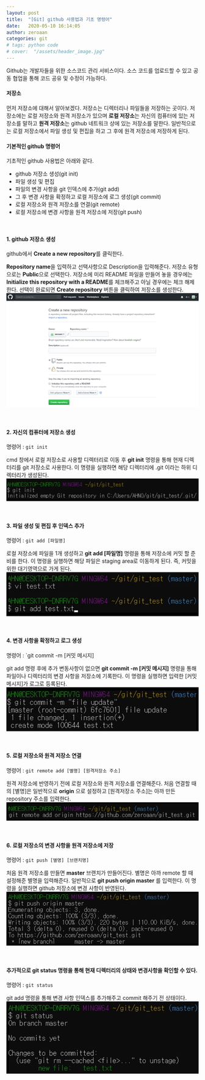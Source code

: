 ```yaml
---
layout: post
title:  "[Git] github 사용법과 기초 명령어"
date:   2020-05-10 16:14:05
author: zeroaan
categories: git
# tags: python code
# cover:  "/assets/header_image.jpg"
---
```


Github는 개발자들을 위한 소스코드 관리 서비스이다. 
소스 코드를 업로드할 수 있고 공동 협업을 통해 코드 공유 및 수정이 가능하다.

#### 저장소
먼저 저장소에 대해서 알아보겠다. 저장소는 디렉터리나 파일들을 저장하는 곳이다. 저장소에는 로컬 저장소와 원격 저장소가 있으며 **로컬 저장소**는 자신의 컴퓨터에 있는 저장소를 말하고 **원격 저장소**는 github 네트워크 상에 있는 저장소를 말한다. 일반적으로는 로컬 저장소에서 파일 생성 및 편집을 하고 그 후에 원격 저장소에 저장하게 된다.

#### 기본적인 github 명령어
기초적인 github 사용법은 아래와 같다.
- github 저장소 생성(git init)
- 파일 생성 및 편집
- 파일의 변경 사항을 git 인덱스에 추가(git add)
- 그 후 변경 사항을 확정하고 로컬 저장소에 로그 생성(git commit)
- 로컬 저장소와 원격 저장소를 연결(git remote)
- 로컬 저장소에 변경 사항을 원격 저장소에 저장(git push)

<br>

#### 1. github 저장소 생성
github에서 **Create a new repository**를 클릭한다.

**Repository name**을 입력하고 선택사항으로 Description을 입력해준다. 저장소 유형으로는 **Public**으로 선택한다. 저장소에 미리 README 파일을 만들어 놓을 경우에는 **Initialize this repository with a README**를 체크해주고 아닐 경우에는 체크 해제한다. 선택이 완료되면 **Create repository** 버튼을 클릭하여 저장소를 생성한다.
![create](./img/create.png)

<br>

#### 2. 자신의 컴퓨터에 저장소 생성
명령어 : `git init`

cmd 창에서 로컬 저장소로 사용할 디렉터리로 이동 후 **git init** 명령을 통해 현재 디렉터리를 git 저장소로 사용한다. 이 명령을 실행하면 해당 디렉터리에 .git 이라는 하위 디렉터리가 생성된다.
![init](./img/init.png)

<br>

#### 3. 파일 생성 및 편집 후 인덱스 추가
명령어 : `git add [파일명]`

로컬 저장소에 파일을 1개 생성하고 **git add [파일명]** 명령을 통해 저장소에 커밋 할 준비를 한다. 이 명령을 실행하면 해당 파일은 staging area로 이동하게 된다. 즉, 커밋을 위한 대기영역으로 가게 된다.
![add](./img/add.png)

<br>

#### 4. 변경 사항을 확정하고 로그 생성
명령어 : `git commit -m [커밋 메시지]

git add 명령 후에 추가 변동사항이 없으면 **git commit -m [커밋 메시지]** 명령을 통해 파일이나 디렉터리의 변경 사항을 저장소에 기록한다. 이 명령을 실행하면 입력한 [커밋 메시지]가 로그로 등록된다.
![commit](./img/commit.png)

<br>

#### 5. 로컬 저장소와 원격 저장소 연결
명령어 : `git remote add [별명] [원격저장소 주소]`

원격 저장소에 반영하기 전에 로컬 저장소와 원격 저장소를 연결해준다. 처음 연결할 때의 [별명]은 일반적으로 **origin** 으로 설정하고 [원격저장소 주소]는 아까 만든 repository 주소를 입력한다.
![remote](./img/remote.png)

<br>

#### 6. 로컬 저장소의 변경 사항을 원격 저장소에 저장 
명령어 : `git push [별명] [브랜치명]`

처음 원격 저장소를 만들면 **master** 브랜치가 만들어진다. 별명은 아까 remote 할 때 설정해준 별명을 입력해준다. 일반적으로 **git push origin master** 를 입력한다. 이 명령을 실행하면 github 저장소에 변경 사항이 반영된다. 
![push](./img/push.png)

<br>

#### 추가적으로 **git status** 명령을 통해 현재 디렉터리의 상태와 변경사항을 확인할 수 있다.
명령어 : `git status`

git add 명령을 통해 변경 사항 인덱스를 추가해주고 commit 해주기 전 상태이다.
![status](./img/status.png)